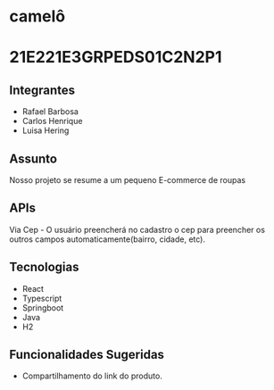 # camelô

<h1>21E221E3GRPEDS01C2N2P1</h1>

<h2>Integrantes</h2>
<ul>
<li>Rafael Barbosa</li>
<li>Carlos Henrique</li>
<li>Luisa Hering</li>
</ul>

<h2>Assunto</h2>
Nosso projeto se resume a um pequeno E-commerce de roupas

<h2>APIs</h2>
Via Cep - O usuário preencherá no cadastro o cep para preencher os outros campos automaticamente(bairro, cidade, etc).

<h2>Tecnologias</h2>
<ul>
<li>React</li>
<li>Typescript</li>
<li>Springboot</li>
<li>Java</li>
<li>H2</li>
</ul>

<h2>Funcionalidades Sugeridas</h2>
<ul>
<li>Compartilhamento do link do produto.</li>
</ul>
